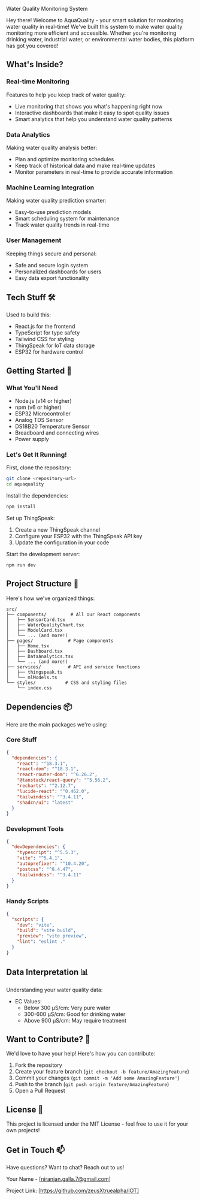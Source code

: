 Water Quality Monitoring System

Hey there! Welcome to AquaQuality - your smart solution for monitoring water quality in real-time! We've built this system to make water quality monitoring more efficient and accessible. Whether you're monitoring drinking water, industrial water, or environmental water bodies, this platform has got you covered!

## What's Inside? 

### Real-time Monitoring
Features to help you keep track of water quality:

- Live monitoring that shows you what's happening right now
- Interactive dashboards that make it easy to spot quality issues
- Smart analytics that help you understand water quality patterns

### Data Analytics
Making water quality analysis better:

- Plan and optimize monitoring schedules
- Keep track of historical data and make real-time updates
- Monitor parameters in real-time to provide accurate information

### Machine Learning Integration
Making water quality prediction smarter:

- Easy-to-use prediction models
- Smart scheduling system for maintenance
- Track water quality trends in real-time

### User Management
Keeping things secure and personal:

- Safe and secure login system
- Personalized dashboards for users
- Easy data export functionality

## Tech Stuff 🛠️

Used to build this:

- React.js for the frontend
- TypeScript for type safety
- Tailwind CSS for styling
- ThingSpeak for IoT data storage
- ESP32 for hardware control

## Getting Started 🚀

### What You'll Need
- Node.js (v14 or higher)
- npm (v6 or higher)
- ESP32 Microcontroller
- Analog TDS Sensor
- DS18B20 Temperature Sensor
- Breadboard and connecting wires
- Power supply

### Let's Get It Running!

First, clone the repository:
```bash
git clone <repository-url>
cd aquaquality
```

Install the dependencies:
```bash
npm install
```

Set up ThingSpeak:
1. Create a new ThingSpeak channel
2. Configure your ESP32 with the ThingSpeak API key
3. Update the configuration in your code

Start the development server:
```bash
npm run dev
```

## Project Structure 📁

Here's how we've organized things:

```
src/
├── components/         # All our React components
│   ├── SensorCard.tsx
│   ├── WaterQualityChart.tsx
│   ├── ModelCard.tsx
│   └── ... (and more!)
├── pages/             # Page components
│   ├── Home.tsx
│   ├── Dashboard.tsx
│   ├── DataAnalytics.tsx
│   └── ... (and more!)
├── services/          # API and service functions
│   ├── thingspeak.ts
│   └── mlModels.ts
└── styles/           # CSS and styling files
    └── index.css
```

## Dependencies 📦

Here are the main packages we're using:

### Core Stuff
```json
{
  "dependencies": {
    "react": "^18.3.1",
    "react-dom": "^18.3.1",
    "react-router-dom": "^6.26.2",
    "@tanstack/react-query": "^5.56.2",
    "recharts": "^2.12.7",
    "lucide-react": "^0.462.0",
    "tailwindcss": "^3.4.11",
    "shadcn/ui": "latest"
  }
}
```

### Development Tools
```json
{
  "devDependencies": {
    "typescript": "^5.5.3",
    "vite": "^5.4.1",
    "autoprefixer": "^10.4.20",
    "postcss": "^8.4.47",
    "tailwindcss": "^3.4.11"
  }
}
```

### Handy Scripts
```json
{
  "scripts": {
    "dev": "vite",
    "build": "vite build",
    "preview": "vite preview",
    "lint": "eslint ."
  }
}
```

## Data Interpretation 📊

Understanding your water quality data:

- EC Values:
  - Below 300 μS/cm: Very pure water
  - 300-600 μS/cm: Good for drinking water
  - Above 900 μS/cm: May require treatment

## Want to Contribute? 🤝

We'd love to have your help! Here's how you can contribute:

1. Fork the repository
2. Create your feature branch (`git checkout -b feature/AmazingFeature`)
3. Commit your changes (`git commit -m 'Add some AmazingFeature'`)
4. Push to the branch (`git push origin feature/AmazingFeature`)
5. Open a Pull Request

## License 📝

This project is licensed under the MIT License - feel free to use it for your own projects!

## Get in Touch 📫

Have questions? Want to chat? Reach out to us!

Your Name - [niranjan.galla.7@gmail.com]

Project Link: [https://github.com/zeusXtruealpha/IOT]

